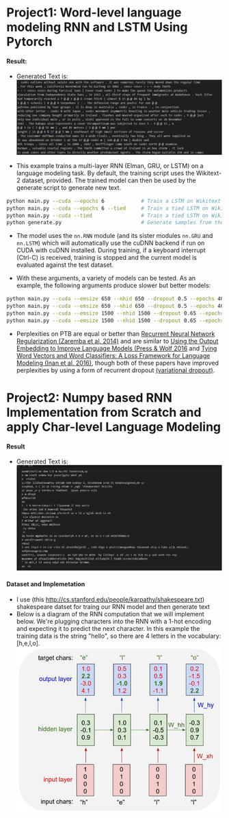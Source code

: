 # Project1: Word-level language modeling RNN and LSTM Using Pytorch
#### Result:
- Generated Text is:
![alt text](image.png)

- This example trains a multi-layer RNN (Elman, GRU, or LSTM) on a language modeling task.
By default, the training script uses the Wikitext-2 dataset, provided.
The trained model can then be used by the generate script to generate new text.
```bash
python main.py --cuda --epochs 6            # Train a LSTM on Wikitext-2 with CUDA, reaching perplexity of 117.61
python main.py --cuda --epochs 6 --tied     # Train a tied LSTM on Wikitext-2 with CUDA, reaching perplexity of 110.44
python main.py --cuda --tied                # Train a tied LSTM on Wikitext-2 with CUDA for 40 epochs, reaching perplexity of 87.17
python generate.py                          # Generate samples from the trained LSTM model.
```

- The model uses the `nn.RNN` module (and its sister modules `nn.GRU` and `nn.LSTM`) which will automatically use the cuDNN backend if run on CUDA with cuDNN installed. During training, if a keyboard interrupt (Ctrl-C) is received, training is stopped and the current model is evaluated against the test dataset. 

- With these arguments, a variety of models can be tested. As an example, the following arguments produce slower but better models:
```bash
python main.py --cuda --emsize 650 --nhid 650 --dropout 0.5 --epochs 40           # Test perplexity of 80.97
python main.py --cuda --emsize 650 --nhid 650 --dropout 0.5 --epochs 40 --tied    # Test perplexity of 75.96
python main.py --cuda --emsize 1500 --nhid 1500 --dropout 0.65 --epochs 40        # Test perplexity of 77.42
python main.py --cuda --emsize 1500 --nhid 1500 --dropout 0.65 --epochs 40 --tied # Test perplexity of 72.30
```

- Perplexities on PTB are equal or better than
[Recurrent Neural Network Regularization (Zaremba et al. 2014)](https://arxiv.org/pdf/1409.2329.pdf)
and are similar to [Using the Output Embedding to Improve Language Models (Press & Wolf 2016](https://arxiv.org/abs/1608.05859) and [Tying Word Vectors and Word Classifiers: A Loss Framework for Language Modeling (Inan et al. 2016)](https://arxiv.org/pdf/1611.01462.pdf), though both of these papers have improved perplexities by using a form of recurrent dropout [(variational dropout)](http://papers.nips.cc/paper/6241-a-theoretically-grounded-application-of-dropout-in-recurrent-neural-networks).

# Project2: Numpy based RNN Implementation from Scratch and apply Char-level Language Modeling 
#### Result
- Generated Text is:
![alt text](image-1.png)
#### Dataset and Implemetation
- I use (this http://cs.stanford.edu/people/karpathy/shakespeare.txt) shakespeare datset for traing our RNN model and then generate text
- Below is a diagram of the RNN computation that we will implement below. We're plugging characters into the RNN with a 1-hot encoding and expecting it to predict the next character. In this example the training data is the string "hello", so there are 4 letters in the vocabulary: [h,e,l,o].
![alt text](image-2.png)
